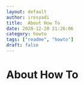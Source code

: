 ```yaml
---
layout: default
author: irosyadi
title:  About How To
date: 2020-12-20 21:26:06
category: howto
tags: ["readme", "howto"]
draft: false
---
```


# About How To